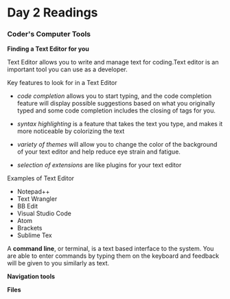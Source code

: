 
# Day 2 Readings
### **Coder's Computer Tools**

**Finding a Text Editor for you**

Text Editor allows you to write and manage text for coding.Text editor is an important tool you can use as a developer.

Key features to look for in a Text Editor 
 - *code completion* allows you to start typing, and the code completion
feature will display possible suggestions based on what you originally
typed and some code completion includes the closing of tags for you.

 - *syntax highlighting* is a feature that takes the text you
type, and makes it more noticeable by colorizing the text

 - *variety of themes* will allow you to change the color of
the background of your text editor and help reduce eye strain and fatigue. 
 - *selection of extensions* are like plugins for your text editor

Examples of Text Editor
 - Notepad++ 
 - Text Wrangler
 - BB Edit
 - Visual Studio Code 
 - Atom
 - Brackets
 - Sublime Tex
 
A **command line**, or terminal, is a text based interface to the system. You are able to enter commands by typing them on the keyboard and feedback will be given to you similarly as text.

**Navigation tools**

**Files**
